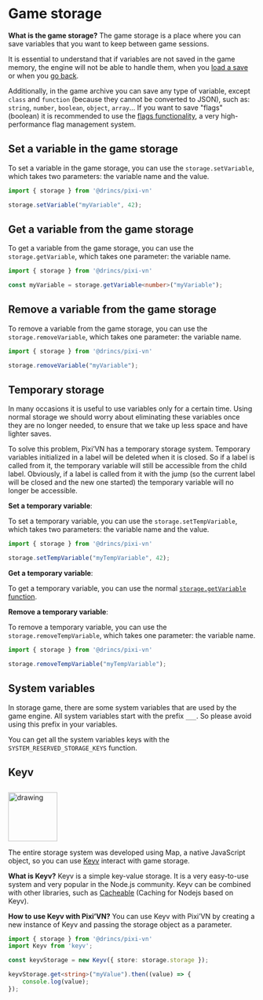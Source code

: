 # Game storage

**What is the game storage?** The game storage is a place where you can save variables that you want to keep between game sessions.

It is essential to understand that if variables are not saved in the game memory, the engine will not be able to handle them, when you [load a save](/start/save#load) or when you [go back](/start/labels-flow.md#go-back).

Additionally, in the game archive you can save any type of variable, except `class` and `function` (because they cannot be converted to JSON), such as: `string`, `number`, `boolean`, `object`, `array`... If you want to save "flags" (boolean) it is recommended to use the [flags functionality](/start/flags), a very high-performance flag management system.

## Set a variable in the game storage

To set a variable in the game storage, you can use the `storage.setVariable`, which takes two parameters: the variable name and the value.

```typescript
import { storage } from '@drincs/pixi-vn'

storage.setVariable("myVariable", 42);
```

## Get a variable from the game storage

To get a variable from the game storage, you can use the `storage.getVariable`, which takes one parameter: the variable name.

```typescript
import { storage } from '@drincs/pixi-vn'

const myVariable = storage.getVariable<number>("myVariable");
```

## Remove a variable from the game storage

To remove a variable from the game storage, you can use the `storage.removeVariable`, which takes one parameter: the variable name.

```typescript
import { storage } from '@drincs/pixi-vn'

storage.removeVariable("myVariable");
```

## Temporary storage

In many occasions it is useful to use variables only for a certain time. Using normal storage we should worry about eliminating these variables once they are no longer needed, to ensure that we take up less space and have lighter saves.

To solve this problem, Pixi’VN has a temporary storage system. Temporary variables initialized in a label will be deleted when it is closed. So if a label is called from it, the temporary variable will still be accessible from the child label. Obviously, if a label is called from it with the jump (so the current label will be closed and the new one started) the temporary variable will no longer be accessible.

**Set a temporary variable**:

To set a temporary variable, you can use the `storage.setTempVariable`, which takes two parameters: the variable name and the value.

```typescript
import { storage } from '@drincs/pixi-vn'

storage.setTempVariable("myTempVariable", 42);
```

**Get a temporary variable**:

To get a temporary variable, you can use the normal [`storage.getVariable` function](#get-a-variable-from-the-game-storage).

**Remove a temporary variable**:

To remove a temporary variable, you can use the `storage.removeTempVariable`, which takes one parameter: the variable name.

```typescript
import { storage } from '@drincs/pixi-vn'

storage.removeTempVariable("myTempVariable");
```

## System variables

In storage game, there are some system variables that are used by the game engine. All system variables start with the prefix `___`.
So please avoid using this prefix in your variables.

You can get all the system variables keys with the `SYSTEM_RESERVED_STORAGE_KEYS` function.

<!-- TODO Temp storage -->

## Keyv

<img src="https://keyv.org/logo.svg" alt="drawing" width="100" style="margin-top: 10px;" />

The entire storage system was developed using Map, a native JavaScript object, so you can use [Keyv](https://keyv.org/) interact with game storage.

**What is Keyv?** Keyv is a simple key-value storage. It is a very easy-to-use system and very popular in the Node.js community. Keyv can be combined with other libraries, such as [Cacheable](https://cacheable.org/) (Caching for Nodejs based on Keyv).

**How to use Keyv with Pixi’VN?** You can use Keyv with Pixi’VN by creating a new instance of Keyv and passing the storage object as a parameter.

```typescript
import { storage } from '@drincs/pixi-vn'
import Keyv from 'keyv';

const keyvStorage = new Keyv({ store: storage.storage });

keyvStorage.get<string>("myValue").then((value) => {
    console.log(value);
});
```

